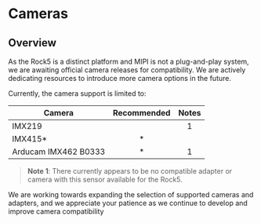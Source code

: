 # Cameras

## Overview

As the Rock5 is a distinct platform and MIPI is not a plug-and-play system, we are awaiting official camera releases for compatibility. We are actively dedicating resources to introduce more camera options in the future.

Currently, the camera support is limited to:

| Camera                   | Recommended | Notes |
| ------------------------ | :---------: | :---: |
| IMX219                   |             |   1   |
| IMX415*                  |      *      |       |
| Arducam IMX462 B0333     |      *      |   1   |

> **Note 1**: There currently appears to be no compatible adapter or camera with this sensor available for the Rock5.

We are working towards expanding the selection of supported cameras and adapters, and we appreciate your patience as we continue to develop and improve camera compatibility
